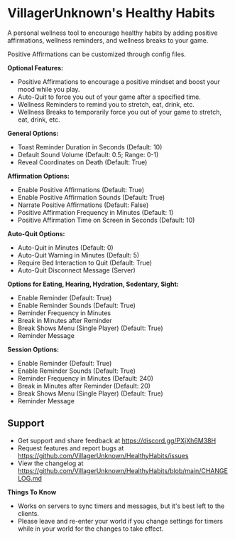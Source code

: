 # VillagerUnknown's Healthy Habits

A personal wellness tool to encourage healthy habits by adding positive affirmations, wellness reminders, and wellness breaks to your game.

Positive Affirmations can be customized through config files.

**Optional Features:**

* Positive Affirmations to encourage a positive mindset and boost your mood while you play.
* Auto-Quit to force you out of your game after a specified time.
* Wellness Reminders to remind you to stretch, eat, drink, etc.
* Wellness Breaks to temporarily force you out of your game to stretch, eat, drink, etc.

**General Options:**

* Toast Reminder Duration in Seconds (Default: 10)
* Default Sound Volume (Default: 0.5; Range: 0-1)
* Reveal Coordinates on Death (Default: True)

**Affirmation Options:**

* Enable Positive Affirmations (Default: True)
* Enable Positive Affirmation Sounds (Default: True)
* Narrate Positive Affirmations (Default: False)
* Positive Affirmation Frequency in Minutes (Default: 1)
* Positive Affirmation Time on Screen in Seconds (Default: 10)

**Auto-Quit Options:**

* Auto-Quit in Minutes (Default: 0)
* Auto-Quit Warning in Minutes (Default: 5)
* Require Bed Interaction to Quit (Default: True)
* Auto-Quit Disconnect Message (Server)

**Options for Eating, Hearing, Hydration, Sedentary, Sight:**

* Enable Reminder (Default: True)
* Enable Reminder Sounds (Default: True)
* Reminder Frequency in Minutes
* Break in Minutes after Reminder
* Break Shows Menu (Single Player) (Default: True)
* Reminder Message

**Session Options:**

* Enable Reminder (Default: True)
* Enable Reminder Sounds (Default: True)
* Reminder Frequency in Minutes (Default: 240)
* Break in Minutes after Reminder (Default: 20)
* Break Shows Menu (Single Player) (Default: True)
* Reminder Message

## Support

* Get support and share feedback at https://discord.gg/PXjXh6M38H
* Request features and report bugs at https://github.com/VillagerUnknown/HealthyHabits/issues
* View the changelog at https://github.com/VillagerUnknown/HealthyHabits/blob/main/CHANGELOG.md

**Things To Know**
* Works on servers to sync timers and messages, but it's best left to the clients.
* Please leave and re-enter your world if you change settings for timers while in your world for the changes to take effect.
